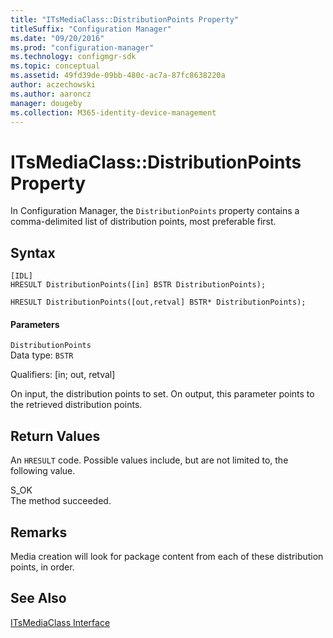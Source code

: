 ```yaml
---
title: "ITsMediaClass::DistributionPoints Property"
titleSuffix: "Configuration Manager"
ms.date: "09/20/2016"
ms.prod: "configuration-manager"
ms.technology: configmgr-sdk
ms.topic: conceptual
ms.assetid: 49fd39de-09bb-480c-ac7a-87fc8638220a
author: aczechowski
ms.author: aaroncz
manager: dougeby
ms.collection: M365-identity-device-management
---
```

# ITsMediaClass::DistributionPoints Property
In Configuration Manager, the `DistributionPoints` property contains a comma-delimited list of distribution points, most preferable first.  

## Syntax  

```  
[IDL]  
HRESULT DistributionPoints([in] BSTR DistributionPoints);  

HRESULT DistributionPoints([out,retval] BSTR* DistributionPoints);  
```  

#### Parameters  
 `DistributionPoints`  
 Data type: `BSTR`  

 Qualifiers: [in; out, retval]  

 On input, the distribution points to set. On output, this parameter points to the retrieved distribution points.  

## Return Values  
 An `HRESULT` code. Possible values include, but are not limited to, the following value.  

 S_OK  
 The method succeeded.  

## Remarks  
 Media creation will look for package content from each of these distribution points, in order.  

## See Also  
 [ITsMediaClass Interface](../../../develop/reference/misc/itsmediaclass-interface.md)
